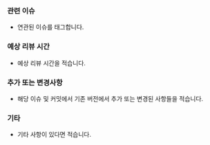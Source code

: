 ### 관련 이슈
- 연관된 이슈를 태그합니다.

### 예상 리뷰 시간
- 예상 리뷰 시간을 적습니다.

### 추가 또는 변경사항
- 해당 이슈 및 커밋에서 기존 버전에서 추가 또는 변경된 사항들을 적습니다.

### 기타
- 기타 사항이 있다면 적습니다.
